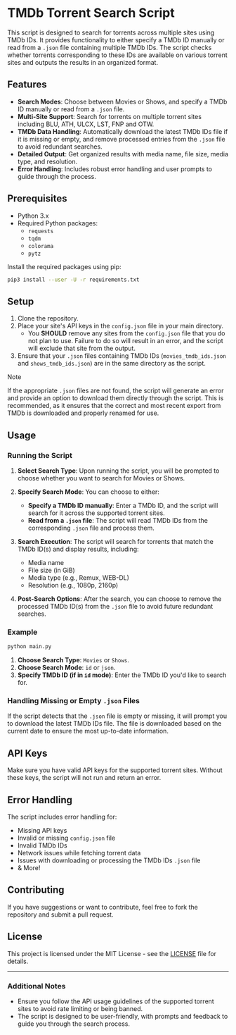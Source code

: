 # TMDb Torrent Search Script

This script is designed to search for torrents across multiple sites using TMDb IDs. It provides functionality to either specify a TMDb ID manually or read from a `.json` file containing multiple TMDb IDs. The script checks whether torrents corresponding to these IDs are available on various torrent sites and outputs the results in an organized format.

## Features

- **Search Modes**: Choose between Movies or Shows, and specify a TMDb ID manually or read from a `.json` file.
- **Multi-Site Support**: Search for torrents on multiple torrent sites including BLU, ATH, ULCX, LST, FNP and OTW.
- **TMDb Data Handling**: Automatically download the latest TMDb IDs file if it is missing or empty, and remove processed entries from the `.json` file to avoid redundant searches.
- **Detailed Output**: Get organized results with media name, file size, media type, and resolution.
- **Error Handling**: Includes robust error handling and user prompts to guide through the process.

## Prerequisites

- Python 3.x
- Required Python packages:
  - `requests`
  - `tqdm`
  - `colorama`
  - `pytz`

Install the required packages using pip:

```sh
pip3 install --user -U -r requirements.txt
```

## Setup

1. Clone the repository.
2. Place your site's API keys in the `config.json` file in your main directory.
   - You **SHOULD** remove any sites from the `config.json` file that you do not plan to use. Failure to do so will result in an error, and the script will exclude that site from the output.
4. Ensure that your `.json` files containing TMDb IDs (`movies_tmdb_ids.json` and `shows_tmdb_ids.json`) are in the same directory as the script.
> [!NOTE]
> If the appropriate `.json` files are not found, the script will generate an error and provide an option to download them directly through the script. This is recommended, as it ensures that the correct and most recent export from TMDb is downloaded and properly renamed for use.

## Usage

### Running the Script

1. **Select Search Type**: Upon running the script, you will be prompted to choose whether you want to search for Movies or Shows.

2. **Specify Search Mode**: You can choose to either:
   - **Specify a TMDb ID manually**: Enter a TMDb ID, and the script will search for it across the supported torrent sites.
   - **Read from a `.json` file**: The script will read TMDb IDs from the corresponding `.json` file and process them.

3. **Search Execution**: The script will search for torrents that match the TMDb ID(s) and display results, including:
   - Media name
   - File size (in GiB)
   - Media type (e.g., Remux, WEB-DL)
   - Resolution (e.g., 1080p, 2160p)

4. **Post-Search Options**: After the search, you can choose to remove the processed TMDb ID(s) from the `.json` file to avoid future redundant searches.

### Example

```sh
python main.py
```

1. **Choose Search Type**: `Movies` or `Shows`.
2. **Choose Search Mode**: `id` or `json`.
3. **Specify TMDb ID (if in `id` mode)**: Enter the TMDb ID you'd like to search for.

### Handling Missing or Empty `.json` Files

If the script detects that the `.json` file is empty or missing, it will prompt you to download the latest TMDb IDs file. The file is downloaded based on the current date to ensure the most up-to-date information.

## API Keys

Make sure you have valid API keys for the supported torrent sites. Without these keys, the script will not run and return an error.

## Error Handling

The script includes error handling for:
- Missing API keys
- Invalid or missing `config.json` file
- Invalid TMDb IDs
- Network issues while fetching torrent data
- Issues with downloading or processing the TMDb IDs `.json` file
- & More!

## Contributing

If you have suggestions or want to contribute, feel free to fork the repository and submit a pull request.

## License

This project is licensed under the MIT License - see the [LICENSE](https://opensource.org/license/MIT) file for details.

---

### Additional Notes

- Ensure you follow the API usage guidelines of the supported torrent sites to avoid rate limiting or being banned.
- The script is designed to be user-friendly, with prompts and feedback to guide you through the search process.
